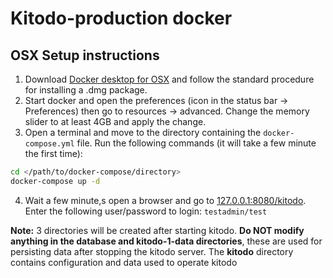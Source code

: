 # Kitodo-production docker

## OSX Setup instructions

1. Download [Docker desktop for OSX](https://www.docker.com/get-started) and follow the standard procedure for installing a .dmg package.
2. Start docker and open the preferences (icon in the status bar -> Preferences) then go to resources -> advanced. Change the memory slider to at least 4GB and apply the change.
3. Open a terminal and move to the directory containing the ```docker-compose.yml``` file. Run the following commands (it will take a few minute the first time):
```bash
cd </path/to/docker-compose/directory>
docker-compose up -d
```
4. Wait a few minute,s open a browser and go to [127.0.0.1:8080/kitodo](http://127.0.0.1:8080/kitodo). Enter the following user/password to login: ```testadmin/test```

**Note:** 3 directories will be created after starting kitodo. **Do NOT modify anything in the database and kitodo-1-data directories**, these are used for persisting data after stopping the kitodo server. The **kitodo** directory contains configuration and data used to operate kitodo